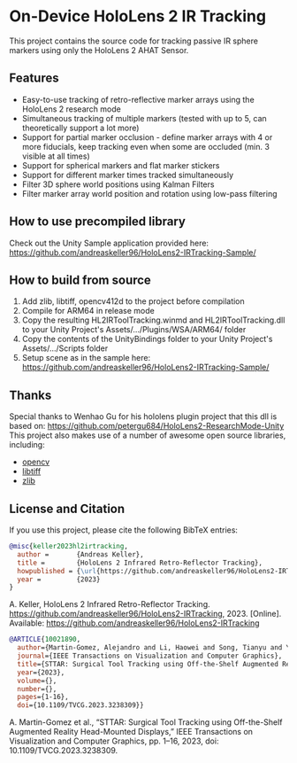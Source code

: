 # On-Device HoloLens 2 IR Tracking

This project contains the source code for tracking passive IR sphere markers using only the HoloLens 2 AHAT Sensor.


## Features
* Easy-to-use tracking of retro-reflective marker arrays using the HoloLens 2 research mode
* Simultaneous tracking of multiple markers (tested with up to 5, can theoretically support a lot more)
* Support for partial marker occlusion - define marker arrays with 4 or more fiducials, keep tracking even when some are occluded (min. 3 visible at all times)
* Support for spherical markers and flat marker stickers
* Support for different marker times tracked simultaneously
* Filter 3D sphere world positions using Kalman Filters
* Filter marker array world position and rotation using low-pass filtering


## How to use precompiled library
Check out the Unity Sample application provided here: https://github.com/andreaskeller96/HoloLens2-IRTracking-Sample/


## How to build from source
1. Add zlib, libtiff, opencv412d to the project before compilation
2. Compile for ARM64 in release mode
3. Copy the resulting HL2IRToolTracking.winmd and HL2IRToolTracking.dll to your Unity Project's Assets/.../Plugins/WSA/ARM64/ folder
4. Copy the contents of the UnityBindings folder to your Unity Project's Assets/.../Scripts folder
5. Setup scene as in the sample here: https://github.com/andreaskeller96/HoloLens2-IRTracking-Sample/


## Thanks
Special thanks to Wenhao Gu for his hololens plugin project that this dll is based on: https://github.com/petergu684/HoloLens2-ResearchMode-Unity
This project also makes use of a number of awesome open source libraries, including:
* [opencv](https://github.com/opencv/opencv)
* [libtiff](https://gitlab.com/libtiff/libtiff)
* [zlib](https://github.com/madler/zlib)


## License and Citation

If you use this project, please cite the following BibTeX entries:

```BibTeX
@misc{keller2023hl2irtracking,
  author =       {Andreas Keller},
  title =        {HoloLens 2 Infrared Retro-Reflector Tracking},
  howpublished = {\url{https://github.com/andreaskeller96/HoloLens2-IRTracking}},
  year =         {2023}
}
```
A. Keller, HoloLens 2 Infrared Retro-Reflector Tracking. https://github.com/andreaskeller96/HoloLens2-IRTracking, 2023. [Online]. Available: https://github.com/andreaskeller96/HoloLens2-IRTracking

```bibtex
@ARTICLE{10021890,
  author={Martin-Gomez, Alejandro and Li, Haowei and Song, Tianyu and Yang, Sheng and Wang, Guangzhi and Ding, Hui and Navab, Nassir and Zhao, Zhe and Armand, Mehran},
  journal={IEEE Transactions on Visualization and Computer Graphics}, 
  title={STTAR: Surgical Tool Tracking using Off-the-Shelf Augmented Reality Head-Mounted Displays}, 
  year={2023},
  volume={},
  number={},
  pages={1-16},
  doi={10.1109/TVCG.2023.3238309}}

```
A. Martin-Gomez et al., “STTAR: Surgical Tool Tracking using Off-the-Shelf Augmented Reality Head-Mounted Displays,” IEEE Transactions on Visualization and Computer Graphics, pp. 1–16, 2023, doi: 10.1109/TVCG.2023.3238309.
